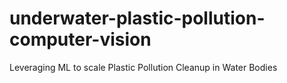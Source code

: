 # underwater-plastic-pollution-computer-vision
Leveraging ML to scale Plastic Pollution Cleanup in Water Bodies
